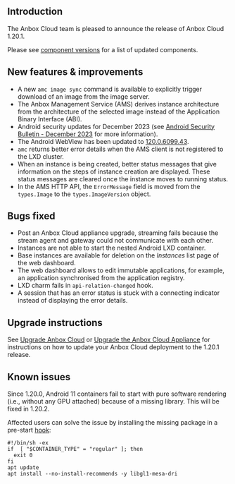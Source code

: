 ## Introduction

The Anbox Cloud team is pleased to announce the release of Anbox Cloud 1.20.1.

Please see [component versions](https://anbox-cloud.io/docs/ref/component-versions) for a list of updated components.

## New features & improvements

* A new `amc image sync` command is available to explicitly trigger download of an image from the image server. <!--AC-2085-->
* The Anbox Management Service (AMS) derives instance architecture from the architecture of the selected image instead of the Application Binary Interface (ABI).<!--AC-2138-->
* Android security updates for December 2023 (see [Android Security Bulletin - December 2023](https://source.android.com/docs/security/bulletin/2023-12-01) for more information).<!--AC-2127-->
* The Android WebView has been updated to [120.0.6099.43](https://chromereleases.googleblog.com/2023/11/early-stable-update-for-android.html).
* `amc` returns better error details when the AMS client is not registered to the LXD cluster. <!--AC-2097-->
* When an instance is being created, better status messages that give information on the steps of instance creation are displayed. These status messages are cleared once the instance moves to running status. <!--AC-2120-->
* In the AMS HTTP API, the `ErrorMessage` field is moved from the `types.Image` to the `types.ImageVersion` object. <!--AC-2047-->

## Bugs fixed
* Post an Anbox Cloud appliance upgrade, streaming fails because the stream agent and gateway could not communicate with each other. <!--AC-2139-->
* Instances are not able to start the nested Android LXD container.<!--AC-2136-->
* Base instances are available for deletion on the *Instances* list page of the web dashboard. <!--AC-2146-->
* The web dashboard allows to edit immutable applications, for example, an application synchronised from the application registry. <!--AC-2144-->
* LXD charm fails in `api-relation-changed` hook. <!--AC-2070-->
* A session that has an error status is stuck with a connecting indicator instead of displaying the error details. <!--AC-2141-->

## Upgrade instructions

See [Upgrade Anbox Cloud](https://anbox-cloud.io/docs/howto/update/upgrade-anbox) or [Upgrade the Anbox Cloud Appliance](https://anbox-cloud.io/docs/howto/update/upgrade-appliance) for instructions on how to update your Anbox Cloud deployment to the 1.20.1 release.

## Known issues

Since 1.20.0, Android 11 containers fail to start with pure software rendering (i.e., without any GPU attached) because of a missing library. This will be fixed in 1.20.2.

Affected users can solve the issue by installing the missing package in a pre-start [hook](https://anbox-cloud.io/docs/ref/hooks):
```
#!/bin/sh -ex
if  [ "$CONTAINER_TYPE" = "regular" ]; then
  exit 0
fi
apt update
apt install --no-install-recommends -y libgl1-mesa-dri
```
